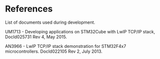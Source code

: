 # References #
List of documents used during development.  

UM1713 - Developing applications on STM32Cube with LwIP TCP/IP stack, DocId025731 Rev 4, May 2015.

AN3966 - LwIP TCP/IP stack demonstration for STM32F4x7 microcontrollers. DocId022105 Rev 2, July 2013.

